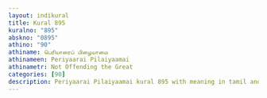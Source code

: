 ```yaml
---
layout: indikural
title: Kural 895
kuralno: "895"
abskno: "0895"
athino: "90"
athiname: பெரியாரைப் பிழையாமை
athinameen: Periyaarai Pilaiyaamai
athinametr: Not Offending the Great
categories: [90]
description: Periyaarai Pilaiyaamai kural 895 with meaning in tamil and english 
---
```


